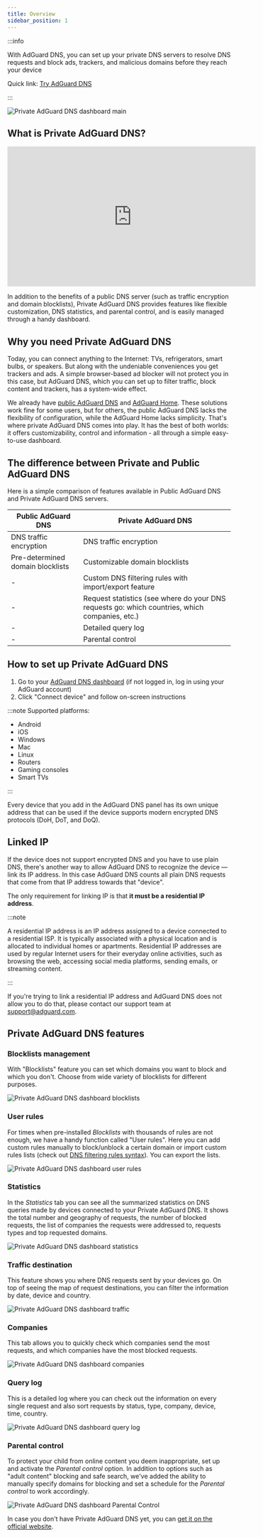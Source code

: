 ```yaml
---
title: Overview
sidebar_position: 1
---
```


:::info

With AdGuard DNS, you can set up your private DNS servers to resolve DNS requests and block ads, trackers, and malicious domains before they reach your device

Quick link: [Try AdGuard DNS](https://agrd.io/download-dns)

:::

![Private AdGuard DNS dashboard main](https://cdn.adtidy.org/public/Adguard/Blog/private_adguard_dns/main.png)

## What is Private AdGuard DNS?

<iframe width="560" height="315" class="youtube-video" src="https://www.youtube-nocookie.com/embed/ME3_Ms9LO8M" title="YouTube video player" frameborder="0" allow="accelerometer; autoplay; clipboard-write; encrypted-media; gyroscope; picture-in-picture" allowfullscreen></iframe>

In addition to the benefits of a public DNS server (such as traffic encryption and domain blocklists), Private AdGuard DNS provides features like flexible customization, DNS statistics, and parental control, and is easily managed through a handy dashboard.

## Why you need Private AdGuard DNS

Today, you can connect anything to the Internet: TVs, refrigerators, smart bulbs, or speakers. But along with the undeniable conveniences you get trackers and ads. A simple browser-based ad blocker will not protect you in this case, but AdGuard DNS, which you can set up to filter traffic, block content and trackers, has a system-wide effect.

We already have [public AdGuard DNS](../public-dns/overview.md) and [AdGuard Home](https://github.com/AdguardTeam/AdGuardHome). These solutions work fine for some users, but for others, the public AdGuard DNS lacks the flexibility of configuration, while the AdGuard Home lacks simplicity. That's where private AdGuard DNS comes into play. It has the best of both worlds: it offers customizability, control and information - all through a simple easy-to-use dashboard.

## The difference between Private and Public AdGuard DNS

Here is a simple comparison of features available in Public AdGuard DNS and Private AdGuard DNS servers.

| Public AdGuard DNS  | Private AdGuard DNS |
| ----------- | ----------- |
| DNS traffic encryption      | DNS traffic encryption       |
| Pre-determined domain blocklists      | Customizable domain blocklists      |
| -   | Custom DNS filtering rules with import/export feature
| -   | Request statistics (see where do your DNS requests go: which countries, which companies, etc.)        |
| -   | Detailed query log |
| -   | Parental control       |

## How to set up Private AdGuard DNS

1. Go to your [AdGuard DNS dashboard](https://agrd.io/download-dns) (if not logged in, log in using your AdGuard account)
1. Click "Connect device" and follow on-screen instructions

:::note Supported platforms:

- Android
- iOS
- Windows
- Mac
- Linux
- Routers
- Gaming consoles
- Smart TVs

:::

Every device that you add in the AdGuard DNS panel has its own unique address that can be used if the device supports modern encrypted DNS protocols (DoH, DoT, and DoQ).

## Linked IP

If the device does not support encrypted DNS and you have to use plain DNS, there's another way to allow AdGuard DNS to recognize the device — link its IP address. In this case AdGuard DNS counts all plain DNS requests that come from that IP address towards that "device".

The only requirement for linking IP is that **it must be a residential IP address**.

:::note

A residential IP address is an IP address assigned to a device connected to a residential ISP. It is typically associated with a physical location and is allocated to individual homes or apartments. Residential IP addresses are used by regular Internet users for their everyday online activities, such as browsing the web, accessing social media platforms, sending emails, or streaming content.

:::

If you're trying to link a residential IP address and AdGuard DNS does not allow you to do that, please contact our support team at support@adguard.com.

## Private AdGuard DNS features

### Blocklists management

With "Blocklists" feature you can set which domains you want to block and which you don't. Сhoose from wide variety of blocklists for different purposes.

![Private AdGuard DNS dashboard blocklists](https://cdn.adtidy.org/public/Adguard/Blog/private_adguard_dns/blocklists.png)

### User rules

For times when pre-installed *Blocklists* with thousands of rules are not enough, we have a handy function called "User rules". Here you can add custom rules manually to block/unblock a certain domain or import custom rules lists (check out [DNS filtering rules syntax](../general/dns-filtering-syntax.md)). You can export the lists.

![Private AdGuard DNS dashboard user rules](https://cdn.adtidy.org/public/Adguard/Blog/private_adguard_dns/import.png)

### Statistics

In the *Statistics* tab you can see all the summarized statistics on DNS queries made by devices connected to your Private AdGuard  DNS. It shows the total number and geography of requests, the number of blocked requests, the list of companies the requests were addressed to, requests types and top requested domains.

![Private AdGuard DNS dashboard statistics](https://cdn.adtidy.org/public/Adguard/Blog/private_adguard_dns/statistics.png)

### Traffic destination

This feature shows you where DNS requests sent by your devices go. On top of seeing the map of request destinations, you can filter the information by date, device and country.

![Private AdGuard DNS dashboard traffic](https://cdn.adtidy.org/public/Adguard/Blog/private_adguard_dns/traffic_destination.png)

### Companies

This tab allows you to quickly check which companies send the most requests, and which companies have the most blocked requests.

![Private AdGuard DNS dashboard companies](https://cdn.adtidy.org/public/Adguard/Blog/private_adguard_dns/companies.png)

### Query log

This is a detailed log where you can check out the information on every single request and also sort requests by status, type, company, device, time, country.

![Private AdGuard DNS dashboard query log](https://cdn.adtidy.org/public/Adguard/Blog/private_adguard_dns/query_log.png)

### Parental control

To protect your child from online content you deem inappropriate, set up and activate the *Parental control* option. In addition to options such as "adult content" blocking and safe search, we've added the ability to manually specify domains for blocking and set a schedule for the *Parental control* to work accordingly.

![Private AdGuard DNS dashboard Parental Control](https://cdn.adtidy.org/public/Adguard/Blog/private_adguard_dns/parental_control.png)

In case you don't have Private AdGuard DNS yet, you can [get it on the official website](https://adguard-dns.io/).
